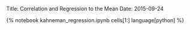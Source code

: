 Title: Correlation and Regression to the Mean
Date: 2015-09-24

{% notebook kahneman_regression.ipynb cells[1:] language[python] %}
